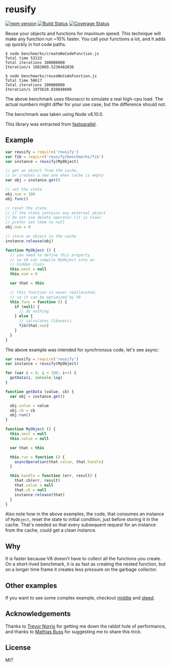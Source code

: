 # reusify

[![npm version][npm-badge]][npm-url]
[![Build Status][travis-badge]][travis-url]
[![Coverage Status][coveralls-badge]][coveralls-url]

Reuse your objects and functions for maximum speed. This technique will
make any function run ~10% faster. You call your functions a
lot, and it adds up quickly in hot code paths.

```
$ node benchmarks/createNoCodeFunction.js
Total time 53133
Total iterations 100000000
Iteration/s 1882069.5236482036

$ node benchmarks/reuseNoCodeFunction.js
Total time 50617
Total iterations 100000000
Iteration/s 1975620.838848608
```

The above benchmark uses fibonacci to simulate a real high-cpu load.
The actual numbers might differ for your use case, but the difference
should not.

The benchmark was taken using Node v6.10.0.

This library was extracted from
[fastparallel](http://npm.im/fastparallel).

## Example

```js
var reusify = require('reusify')
var fib = require('reusify/benchmarks/fib')
var instance = reusify(MyObject)

// get an object from the cache,
// or creates a new one when cache is empty
var obj = instance.get()

// set the state
obj.num = 100
obj.func()

// reset the state.
// if the state contains any external object
// do not use delete operator (it is slow)
// prefer set them to null
obj.num = 0

// store an object in the cache
instance.release(obj)

function MyObject () {
  // you need to define this property
  // so V8 can compile MyObject into an
  // hidden class
  this.next = null
  this.num = 0

  var that = this

  // this function is never reallocated,
  // so it can be optimized by V8
  this.func = function () {
    if (null) {
      // do nothing
    } else {
      // calculates fibonacci
      fib(that.num)
    }
  }
}
```

The above example was intended for synchronous code, let's see async:
```js
var reusify = require('reusify')
var instance = reusify(MyObject)

for (var i = 0; i < 100; i++) {
  getData(i, console.log)
}

function getData (value, cb) {
  var obj = instance.get()

  obj.value = value
  obj.cb = cb
  obj.run()
}

function MyObject () {
  this.next = null
  this.value = null

  var that = this

  this.run = function () {
    asyncOperation(that.value, that.handle)
  }

  this.handle = function (err, result) {
    that.cb(err, result)
    that.value = null
    that.cb = null
    instance.release(that)
  }
}
```

Also note how in the above examples, the code, that consumes an instance of `MyObject`,
reset the state to initial condition, just before storing it in the cache.
That's needed so that every subsequent request for an instance from the cache,
could get a clean instance.

## Why

It is faster because V8 doesn't have to collect all the functions you
create. On a short-lived benchmark, it is as fast as creating the
nested function, but on a longer time frame it creates less
pressure on the garbage collector.

## Other examples
If you want to see some complex example, checkout [middie](https://github.com/fastify/middie) and [steed](https://github.com/mcollina/steed).

## Acknowledgements

Thanks to [Trevor Norris](https://github.com/trevnorris) for
getting me down the rabbit hole of performance, and thanks to [Mathias
Buss](http://github.com/mafintosh) for suggesting me to share this
trick.

## License

MIT

[npm-badge]: https://badge.fury.io/js/reusify.svg
[npm-url]: https://badge.fury.io/js/reusify
[travis-badge]: https://api.travis-ci.org/mcollina/reusify.svg
[travis-url]: https://travis-ci.org/mcollina/reusify
[coveralls-badge]: https://coveralls.io/repos/mcollina/reusify/badge.svg?branch=master&service=github
[coveralls-url]:  https://coveralls.io/github/mcollina/reusify?branch=master
